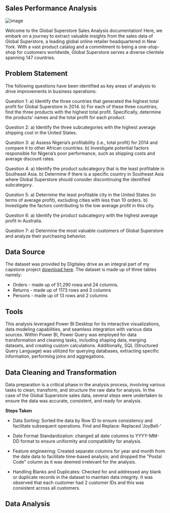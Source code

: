 ## Sales Performance Analysis

![image](https://github.com/NEENYEE/Global-Superstore-/assets/101926233/3ec26576-3040-4c0f-832c-80f0789f2ebd)


Welcome to the Global Superstore Sales Analysis documentation! Here, we embark on a journey to extract valuable insights from the sales data of Global Superstore, a leading global online retailer headquartered in New York. With a vast product catalog and a commitment to being a one-stop-shop for customers worldwide, Global Superstore serves a diverse clientele spanning 147 countries.


## Problem Statement

The following questions have been identified as key areas of analysis to drive improvements in business operations:

Question 1:
a) Identify the three countries that generated the highest total profit for Global Superstore in 2014.
b) For each of these three countries, find the three products with the highest total profit. Specifically, determine the products' names and the total profit for each product.

Question 2:
a) Identify the three subcategories with the highest average shipping cost in the United States.

Question 3:
a) Assess Nigeria’s profitability (i.e., total profit) for 2014 and compare it to other African countries.
b) Investigate potential factors responsible for Nigeria’s poor performance, such as shipping costs and average discount rates.

Question 4:
a) Identify the product subcategory that is the least profitable in Southeast Asia.
b) Determine if there is a specific country in Southeast Asia where Global Superstore should consider discontinuing the identified subcategory.

Question 5:
a) Determine the least profitable city in the United States (in terms of average profit), excluding cities with less than 10 orders.
b) Investigate the factors contributing to the low average profit in this city.

Question 6:
a) Identify the product subcategory with the highest average profit in Australia.

Question 7:
a) Determine the most valuable customers of Global Superstore and analyze their purchasing behavior.


## Data Source

The dataset was provided by Digitaley drive as an integral part of my capstone project [download here](https://docs.google.com/spreadsheets/d/1nxESpFzWjlGDMGDVLH69xmDzIl9l6OEq/edit#gid=633280281). The dataset is made up of three tables namely:
- Orders - made up of 51,290 rowa and 24 columns.
- Returns - made up of 1173 rows and 3 columns
- Persons - made up of 13 rows and 2 columns

## Tools

This analysis leveraged Power BI Desktop for its interactive visualizations, data modeling capabilities, and seamless integration with various data sources. Within Power BI, Power Query was employed for data transformation and cleaning tasks, including shaping data, merging datasets, and creating custom calculations. Additionally, SQL (Structured Query Language) was utilized for querying databases, extracting specific information, performing joins and aggregations.

## Data Cleaning and Transformation

Data preparation is a critical phase in the analysis process, involving various tasks to clean, transform, and structure the raw data for analysis. In the case of the Global Superstore sales data, several steps were undertaken to ensure the data was accurate, consistent, and ready for analysis.

**Steps Taken**
- Data Sorting: Sorted the data by Row ID to ensure consistency and facilitate subsequent operations.
Find and Replace: Replaced 'JoyBell-'

- Date Format Standardization: changed all date columns to YYYY-MM-DD format to ensure uniformity and compatibility for analysis.

- Feature engineering: Created separate columns for year and month from the date data to facilitate time-based analysis; and dropped the "Postal Code" column as it was deemed irrelevant for the analysis.

- Handling Blanks and Duplicates: Checked for and addressed any blank or duplicate records in the dataset to maintain data integrity. It was observed that each customer had 2 customer IDs and this was consistent across all customers.

## Data Analysis








